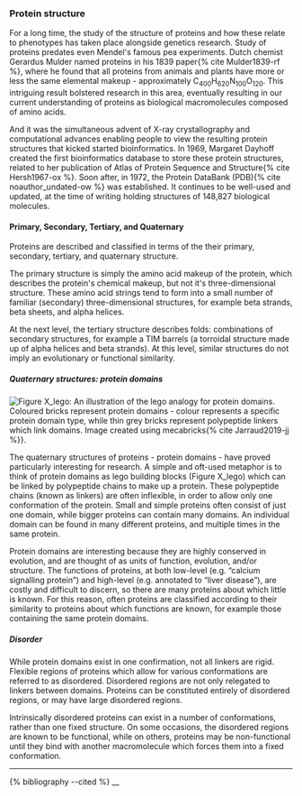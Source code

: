 ### Protein structure
For a long time, the study of the structure of proteins and how these relate to phenotypes has taken place alongside genetics research. Study of proteins predates even Mendel's famous pea experiments. Dutch chemist Gerardus Mulder named proteins in his 1839 paper{% cite Mulder1839-rf %}, where he found that all proteins from animals and plants have more or less the same elemental makeup -  approximately C<sub>400</sub>H<sub>620</sub>N<sub>100</sub>O<sub>120</sub>. This intriguing result bolstered research in this area, eventually resulting in our current understanding of proteins as biological macromolecules composed of amino acids.

And it was the simultaneous advent of X-ray crystallography and computational advances enabling people to view the resulting protein structures that kicked started bioinformatics. In 1969, Margaret Dayhoff created the first bioinformatics database to store these protein structures, related to her publication of Atlas of Protein Sequence and Structure{% cite Hersh1967-ox %}. Soon after, in 1972, the Protein DataBank (PDB){% cite noauthor_undated-ow %} was established. It continues to be well-used and updated, at the time of writing holding structures of 148,827 biological molecules. 

#### Primary, Secondary, Tertiary, and Quaternary

Proteins are described and classified in terms of the their primary, secondary, tertiary, and quaternary structure. 

The primary structure is simply the amino acid makeup of the protein, which describes the protein's chemical makeup, but not it's three-dimensional structure. These amino acid strings tend to form into a small number of familiar (secondary) three-dimensional structures, for example beta strands, beta sheets, and alpha helices.

At the next level, the tertiary structure describes folds: combinations of secondary structures, for example a TIM barrels (a torroidal structure made up of alpha helices and beta strands). At this level, similar structures do not imply an evolutionary or functional similarity.

##### Quaternary structures: protein domains

![Figure X_lego: An illustration of the lego analogy for protein domains. Coloured bricks represent protein domains - colour represents a specific protein domain type, while thin grey bricks represent polypeptide linkers which link domains. Image created using mecabricks{% cite Jarraud2019-jj %}}.](/content/images/lego.png)

The quaternary structures of proteins - protein domains - have proved particularly interesting for research. A simple and oft-used metaphor is to think of protein domains as lego building blocks (Figure X_lego) which can be linked by polypeptide chains to make up a protein. These polypeptide chains (known as linkers) are often inflexible, in order to allow only one conformation of the protein. Small and simple proteins often consist of just one domain, while bigger proteins can contain many domains. An individual domain can be found in many different proteins, and multiple times in the same protein. 

[//]: # (TODO: Definitely definitely need this to be cited.)
Protein domains are interesting because they are highly conserved in evolution, and are thought of as units of function, evolution, and/or structure. The functions of proteins, at both low-level (e.g. “calcium signalling protein”) and high-level (e.g. annotated to “liver disease”), are costly and difficult to discern, so there are many proteins about which little is known. For this reason, often proteins are classified according to their similarity to proteins about which functions are known, for example those containing the same protein domains.

##### Disorder
While protein domains exist in one confirmation, not all linkers are rigid. Flexible regions of proteins which allow for various conformations are referred to as disordered. Disordered regions are not only relegated to linkers between domains. Proteins can be constituted entirely of disordered regions, or may have large disordered regions.

Intrinsically disordered proteins can exist in a number of conformations, rather than one fixed structure. On some occasions, the disordered regions are known to be functional, while on others, proteins may be non-functional until they bind with another macromolecule which forces them into a fixed conformation.

[//]: # (TODO: Potentially add something about protein families and superfamilies here.)

---

{% bibliography --cited %} __